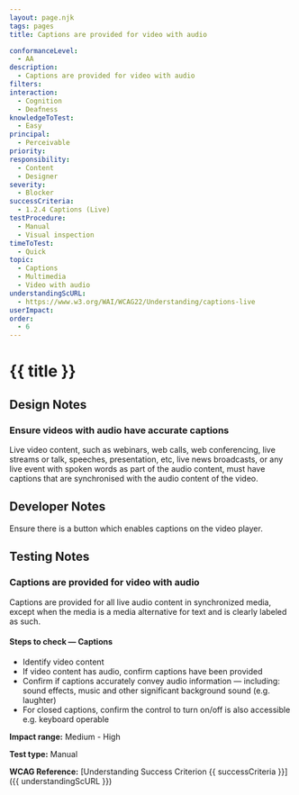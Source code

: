 ```yaml
---
layout: page.njk
tags: pages
title: Captions are provided for video with audio

conformanceLevel:
  - AA
description:
  - Captions are provided for video with audio
filters:
interaction:
  - Cognition
  - Deafness
knowledgeToTest:
  - Easy
principal:
  - Perceivable
priority:
responsibility:
  - Content
  - Designer
severity:
  - Blocker
successCriteria:
  - 1.2.4 Captions (Live)
testProcedure:
  - Manual
  - Visual inspection
timeToTest:
  - Quick
topic:
  - Captions
  - Multimedia
  - Video with audio
understandingScURL:
  - https://www.w3.org/WAI/WCAG22/Understanding/captions-live
userImpact:
order:
  - 6
---
```


# {{ title }}

## Design Notes

### Ensure videos with audio have accurate captions

Live video content, such as webinars, web calls, web conferencing, live streams or talk, speeches, presentation, etc, live news broadcasts, or any live event with spoken words as part of the audio content, must have captions that are synchronised with the audio content of the video.

## Developer Notes

Ensure there is a button which enables captions on the video player.

## Testing Notes

### Captions are provided for video with audio

Captions are provided for all live audio content in synchronized media, except when the media is a media alternative for text and is clearly labeled as such.

#### Steps to check — Captions

- Identify video content
- If video content has audio, confirm captions have been provided
- Confirm if captions accurately convey audio information — including: sound effects, music and other significant background sound (e.g. laughter)
- For closed captions, confirm the control to turn on/off is also accessible e.g. keyboard operable

**Impact range:** Medium - High

**Test type:** Manual

**WCAG Reference:** [Understanding Success Criterion {{ successCriteria }}]({{ understandingScURL }})
